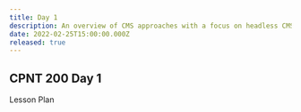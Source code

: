 ```yaml
---
title: Day 1
description: An overview of CMS approaches with a focus on headless CMS and JAMstack development.
date: 2022-02-25T15:00:00.000Z
released: true
---
```


## CPNT 200 Day 1

Lesson Plan
